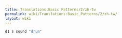 ```yaml
---
title: Translations:Basic Patterns/2/zh-tw
permalink: wiki/Translations:Basic_Patterns/2/zh-tw/
layout: wiki
---
```


``` Haskell
d1 $ sound "drum"
```
